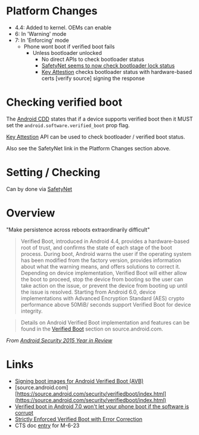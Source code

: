 # Platform Changes

- 4.4: Added to kernel. OEMs can enable
- 6: In 'Warning' mode
- 7: In 'Enforcing' mode
  - Phone wont boot if verified boot fails
    - Unless bootloader unlocked
      - No direct APIs to check bootloader status
      - [SafetyNet seems to now check bootloader lock status](https://www.reddit.com/r/Android/comments/587ss9/psa_android_safetynet_now_tripped_by_unlocking/)
      - [Key Attestion](https://developer.android.com/training/articles/security-key-attestation.html) checks bootloader status with hardware-based certs [verify source] signing the response

# Checking verified boot

The [Android CDD](https://source.android.com/compatibility/7.0/android-7.0-cdd.html#9_10_device_integrity) states that if a device supports verified boot then it MUST set the `android.software.verified_boot` prop flag.

[Key Attestion](https://developer.android.com/training/articles/security-key-attestation.html#certificate_schema) API can be used to check bootloader / verified boot status.

Also see the SafetyNet link in the Platform Changes section above.

# Setting / Checking

Can by done via [SafetyNet](../framework/safetynet.md)

# Overview

"Make persistence across reboots extraordinarily difficult"

> Verified Boot, introduced in Android 4.4, provides a hardware-based root of
trust, and confirms the state of each stage of the boot process. During boot,
Android warns the user if the operating system has been modified from the
factory version, provides information about what the warning means, and
offers solutions to correct it. Depending on device implementation, Verified
Boot will either allow the boot to proceed, stop the device from booting so
the user can take action on the issue, or prevent the device from booting up
until the issue is resolved. Starting from Android 6.0, device implementations
with Advanced Encryption Standard (AES) crypto performance above 50MiB/
seconds support Verified Boot for device integrity.

> Details on Android Verified Boot implementation and features can be found
in the [Verified Boot](https://source.android.com/security/verifiedboot/index.html) section on source.android.com.

_From [Android Security 2015 Year in Review](http://static.googleusercontent.com/media/source.android.com/en//security/reports/Google_Android_Security_2015_Report_Final.pdf)_



# Links

- [Signing boot images for Android Verified Boot (AVB)
](https://forum.xda-developers.com/android/software-hacking/signing-boot-images-android-verified-t3600606)
- [source.android.com] [https://source.android.com/security/verifiedboot/index.html](https://source.android.com/security/verifiedboot/index.html)
- [Verified boot in Android 7.0 won't let your phone boot if the software is corrupt](http://www.androidpolice.com/2016/07/20/verified-boot-android-7-0-wont-let-phone-boot-software-corrupt/)
- [Strictly Enforced Verified Boot with Error Correction](http://android-developers.blogspot.co.uk/2016/07/strictly-enforced-verified-boot-with.html)
- CTS doc [entry](https://source.android.com/compatibility/6.0/android-6.0-cdd.html#9_10_verified_boot) for M-6-23 
